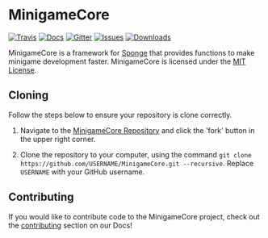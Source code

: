 # MinigameCore
[![Travis]](https://travis-ci.org/MinigameCore/MinigameCore)
[![Docs]](http://minigamecore.github.io/Docs/)
[![Gitter]](https://gitter.im/MinigameCore/MinigameCore)
[![Issues]](http://www.github.com/MinigameCore/MinigameCore/issues/)
[![Downloads]](http://www.github.com/MinigameCore/MinigameCore/releases/)

MinigameCore is a framework for [Sponge](https://www.spongepowered.org/) that provides functions to make minigame
development faster. MinigameCore is licensed under the [MIT License](https://tldrlegal.com/license/mit-license).

## Cloning

Follow the steps below to ensure your repository is clone correctly.

1. Navigate to the [MinigameCore Repository](https://github.com/MinigameCore/MinigameCore) and click the
'fork' button in the upper right corner.

1. Clone the repository to your computer, using the command
`git clone https://github.com/USERNAME/MinigameCore.git --recursive`. Replace `USERNAME` with your GitHub username.

## Contributing

If you would like to contribute code to the MinigameCore project, check out the
[contributing](http://minigamecore.github.io/Docs/contributing.html) section on our Docs!

[License]: https://img.shields.io/badge/License-MIT-brightgreen.svg?style=flat-square
[Issues]: https://img.shields.io/github/issues/MinigameCore/MinigameCore.svg?style=flat-square
[Downloads]: https://img.shields.io/github/downloads/MinigameCore/MinigameCore/total.svg?style=flat-square
[Gitter]: https://img.shields.io/badge/chat-on_gitter-3F51B5.svg?style=flat-square
[Travis]: https://img.shields.io/travis/MinigameCore/MinigameCore/master.svg?style=flat-square
[Docs]: https://img.shields.io/badge/Official-Docs-2196F3.svg?style=flat-square
